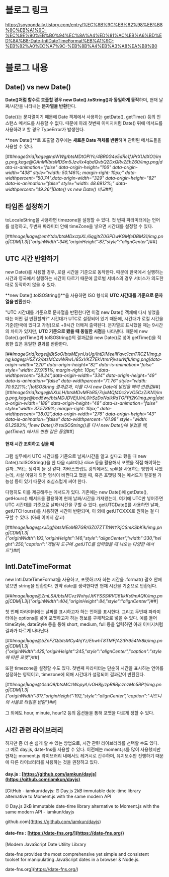 # 블로그 링크

https://soyoondaily.tistory.com/entry/%EC%8B%9C%EB%82%98%EB%B8%8C%EB%A1%9C-%EC%9E%90%EB%B0%94%EC%8A%A4%ED%81%AC%EB%A6%BD%ED%8A%B8-Date-IntlDateTimeFormat%EB%A1%9C-%EB%82%A0%EC%A7%9C-%EB%8B%A4%EB%A3%A8%EA%B8%B0

# 블로그 내용

## Date() vs new Date()

**Date()처럼 함수로 호출할 경우 new Date().toString()과 동일하게 동작**하며, 현재 날짜/시간을 나타내는 **문자열을 반환**한다.

Date()는 문자열이기 때문에 Date 객체에서 사용하는 getDate(), getTime() 등의 인스턴스 메서드를 사용할 수 없다. 때문에 아래 첫번째 이미지처럼 Date() 뒤에 메서드를 사용하려고 할 경우 TypeError가 발생한다.

**new Date()**로 호출할 경우에는 **새로운 Date 객체를 반환**하며 관련된 메서드들을 사용할 수 있다.

[##_ImageGrid|kage@npWWg/btsMDtOPlYc/4BR0G4e5dRc1fJPrXUdXO1/img.png,kage@OAnMl/btsMDSm5Jzv/Ix4qbdQvbQ2DxQRvZEhZ60/img.png|data-is-animation="false" data-origin-height="106" data-origin-width="438" style="width: 50.146%; margin-right: 10px;" data-widthpercent="50.74",data-origin-width="329" data-origin-height="82" data-is-animation="false" style="width: 48.6912%;" data-widthpercent="49.26"|Date() vs new Date() 비교_##]

## 타임존 설정하기

toLocaleString을 사용하면 timezone을 설정할 수 있다. 첫 번째 파라미터에는 언어를 설정하고, 두번째 파라미터 안에 timeZone을 넣으면 시간대를 설정할 수 있다.

[##_Image|kage@emYtdo/btsMDxctpXL/6qgjtrZ0GPDwKGMfeDBM31/img.png|CDM|1.3|{"originWidth":346,"originHeight":87,"style":"alignCenter"}_##]

## UTC 시간 반환하기

new Date()를 사용할 경우, 로컬 시간을 기준으로 동작한다. 때문에 한국에서 실행하는 시간과 영국에서 실행하는 시간이 다르기 때문에 글로벌 서비스의 경우 서비스가 의도한대로 동작하지 않을 수 있다.

**new Date().toISOString()**을 사용하면 ISO 형식의 **UTC 시간대를 기준으로 문자열을 반환**한다.

"UTC 시간대를 기준으로 문자열을 반환한다면 이걸 new Date() 객체에 다시 넣었을 때는 어떤 걸 반환할까?" 시간대가 UTC로 설정되어 있기 때문에, 시간대가 로컬 시간을 기준(한국에 있다고 가정)으로 +9시간 더해져 출력된다. 문자열로 표시했을 때는 9시간의 차이가 있지만, **UTC 기준으로 봤을 때 동일한 시점**을 나타낸다. 때문에 new Date().getTime()과 toISOString()의 결과값을 new Date()로 넣어 getTime()을 적용한 값은 동일한 결과를 반환한다.

[##_ImageGrid|kage@BtSoO/btsMEynUsUg/lhtDIMeeIIFqvc1cmTRCZ1/img.png,kage@H5ZY2/btsMCavWRwL/85xVKZ7EkVtmrPjvsurNfk/img.png|data-origin-width="220" data-origin-height="82" data-is-animation="false" style="width: 27.9151%; margin-right: 10px;" data-widthpercent="28.24",data-origin-width="334" data-origin-height="49" data-is-animation="false" data-widthpercent="71.76" style="width: 70.9221%;"|toISOString 결과값과, 이를 다시 new Date에 넣었을 때의 반환값_##][##_ImageGrid|kage@AXULH/btsMDvMFbR5/7sjxMQf40c2vVO5CzZiKN1/img.png,kage@bcd5wy/btsMDJDVEjU/nL0IrSzDoNaIkRdTGFPf2K/img.png|data-origin-width="189" data-origin-height="48" data-is-animation="false" style="width: 37.5789%; margin-right: 10px;" data-widthpercent="38.02",data-origin-width="276" data-origin-height="43" data-is-animation="false" data-widthpercent="61.98" style="width: 61.2583%;"|new Date()와 toISOString()을 다시 new Date()에 넣었을 때, getTime() 메서드 반환 값은 동일_##]

#### **현재 시간 조회하고 싶을 때**

그럼 실무에서 UTC 시간대를 기준으로 날짜/시간을 알고 싶다고 했을 때 new Date().toISOString()을 한 다음 split이나 slice 등을 활용해서 포맷을 직접 해야하는걸까...?라는 생각이 들 것 같다. 자바스크립트 강의에서도 split을 사용하는 방법이 나왔는데, 사실 이렇게 되면 형식이 바뀐다고 했을 때, 혹은 포맷팅 하는 메서드가 잘못될 가능성 등이 있기 때문에 조심스럽게 써야 한다.

다행히도 이를 제공해주는 메서드가 있다. 기존에는 new Date()에 getDate(), getHours() 메서드를 활용하여 현재 날짜/시간을 가져왔는데, 여기에 UTC만 넣어주면 UTC 시간대를 기준으로 날짜/시간을 구할 수 있다. getUTCDate()를 사용하면 날짜, getUTCHours()를 사용하면 시간이 반환되며, 이 외에 getUTCXXX로 원하는 걸 다 구할 수 있다. (아래 이미지 참고)

[##_Image|kage@xJDgf/btsMEoMB7GR/GZ07ZTTtWtYKjCSmKSbKik/img.png|CDM|1.3|{"originWidth":193,"originHeight":146,"style":"alignCenter","width":330,"height":250,"caption":"개발자 도구에 .getUTC를 입력했을 때 나오는 다양한 메서드"}_##]

## Intl.DateTimeFormat

new Intl.DateTimeFormat을 사용하고, 포맷하고자 하는 시간을 .format() 괄호 안에 넣으면 string을 반환한다. 만약 date를 생략한다면 현재 시간을 기준으로 반환된다.

[##_Image|kage@ZmLSA/btsMCvzWxhy/JtKYSSSiRVC61lkKs9mAQK/img.png|CDM|1.3|{"originWidth":404,"originHeight":84,"style":"alignCenter"}_##]

첫 번째 파라미터에는 날짜를 표시하고자 하는 언어를 표시한다. 그리고 두번째 파라미터에는 options를 넣어 포맷하고자 하는 정보를 구체적으로 넣을 수 있다. 예를 들어 timeStyle, dateStyle 등을 통해 short, medium, full 등을 입력하면 아래 이미지처럼 결과가 다르게 나타난다.

[##_Image|kage@bZnFZQ/btsMCy4hjYz/EhwhT8TMFfA2tRr954Nr8k/img.png|CDM|1.3|{"originWidth":425,"originHeight":245,"style":"alignCenter","caption":"style에 따른 포맷"}_##]

또한 timezone을 설정할 수도 있다. 첫번째 파라미터는 단순히 시간을 표시하는 언어를 설정하는 영역이고, timezone에 의해 시간대가 설정되어 결과값이 반환된다.

[##_Image|kage@0sdO9/btsMCzWopyA/vOH8jyzpR8BjcznzMn5RP1/img.png|CDM|1.3|{"originWidth":317,"originHeight":192,"style":"alignCenter","caption":"시드니와 서울로 타임존 변환"}_##]

그 외에도 hour, minute, hour12 등의 옵션들을 통해 포맷을 다르게 정할 수 있다.

## 시간 관련 라이브러리

하지만 좀 더 손 쉽게 할 수 있는 방법으로, 시간 관련 라이브러리를 선택할 수도 있다. 그 예로 day.js, date-fns를 사용할 수 있다. 이전에는 moment.js를 많이 사용했지만 현재는 moment.js 라이브러리 내에서도 레거시로 간주하며, 유지보수만 진행하기 때문에 다른 라이브러리를 사용하는 것을 권장하고 있다.

#### **day.js : [https://github.com/iamkun/dayjs](https://github.com/iamkun/dayjs)**

[GitHub - iamkun/dayjs: ⏰ Day.js 2kB immutable date-time library alternative to Moment.js with the same modern API

⏰ Day.js 2kB immutable date-time library alternative to Moment.js with the same modern API - iamkun/dayjs

github.com](https://github.com/iamkun/dayjs)

#### **date-fns : [https://date-fns.org/](https://date-fns.org/)**

[Modern JavaScript Date Utility Library

date-fns provides the most comprehensive yet simple and consistent toolset for manipulating JavaScript dates in a browser & Node.js.

date-fns.org](https://date-fns.org/)
